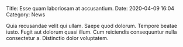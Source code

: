 Title: Esse quam laboriosam at accusantium.
Date: 2020-04-09 16:04
Category: News

Quia recusandae velit qui ullam. Saepe quod dolorum. Tempore beatae iusto. Fugit aut dolorum quasi illum.
Cum reiciendis consequuntur nulla consectetur a. Distinctio dolor voluptatem.
